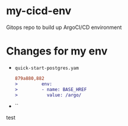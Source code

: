 # my-cicd-env
Gitops repo to build up ArgoCI/CD environment

# Changes for my env

* `quick-start-postgres.yam`


  ```diff
  879a880,882
  >         env:
  >         - name: BASE_HREF
  >           value: /argo/
  ```

* ``

test

